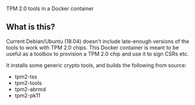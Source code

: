 TPM 2.0 tools in a Docker container

What is this?
-------------
Current Debian/Ubuntu (18.04) doesn't include late-enough versions of the tools to
work with TPM 2.0 chips. This Docker container is meant to be useful as a toolbox
to provision a TPM 2.0 chip and use it to sign CSRs etc.

It installs some generic crypto tools, and builds the following from source:

  - tpm2-tss
  - tpm2-tools
  - tpm2-abrmd
  - tpm2-pk11
